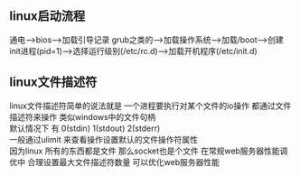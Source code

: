 ## linux启动流程 
通电-->bios-->加载引导记录 grub之类的-->加载操作系统-->加载/boot-->创建init进程(pid=1)-->选择运行级别(/etc/rc.d)-->加载开机程序(/etc/init.d)

## linux文件描述符 
linux文件描述符简单的说法就是 一个进程要执行对某个文件的io操作 都通过文件描述符来操作 类似windows中的文件句柄   
默认情况下 有 0(stdin) 1(stdout) 2(stderr)   
一般通过ulimit 来查看操作设置默认的文件操作符属性    
因为linux 所有的东西都是文件 那么socket也是个文件 在常规web服务器性能调优中 合理设置最大文件描述符数量 可以优化web服务器性能    

